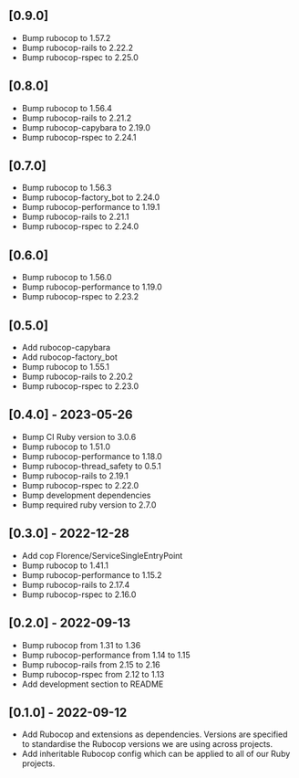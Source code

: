 ## [0.9.0]
- Bump rubocop to 1.57.2
- Bump rubocop-rails to 2.22.2
- Bump rubocop-rspec to 2.25.0

## [0.8.0]
- Bump rubocop to 1.56.4
- Bump rubocop-rails to 2.21.2
- Bump rubocop-capybara to 2.19.0
- Bump rubocop-rspec to 2.24.1

## [0.7.0]
- Bump rubocop to 1.56.3
- Bump rubocop-factory_bot to 2.24.0
- Bump rubocop-performance to 1.19.1
- Bump rubocop-rails to 2.21.1
- Bump rubocop-rspec to 2.24.0

## [0.6.0]
- Bump rubocop to 1.56.0
- Bump rubocop-performance to 1.19.0
- Bump rubocop-rspec to 2.23.2

## [0.5.0]
- Add rubocop-capybara
- Add rubocop-factory_bot
- Bump rubocop to 1.55.1
- Bump rubocop-rails to 2.20.2
- Bump rubocop-rspec to 2.23.0

## [0.4.0] - 2023-05-26
- Bump CI Ruby version to 3.0.6
- Bump rubocop to 1.51.0
- Bump rubocop-performance to 1.18.0
- Bump rubocop-thread_safety to 0.5.1
- Bump rubocop-rails to 2.19.1
- Bump rubocop-rspec to 2.22.0
- Bump development dependencies
- Bump required ruby version to 2.7.0

## [0.3.0] - 2022-12-28
- Add cop Florence/ServiceSingleEntryPoint
- Bump rubocop to 1.41.1
- Bump rubocop-performance to 1.15.2
- Bump rubocop-rails to 2.17.4
- Bump rubocop-rspec to 2.16.0

## [0.2.0] - 2022-09-13
- Bump rubocop from 1.31 to 1.36
- Bump rubocop-performance from 1.14 to 1.15
- Bump rubocop-rails from 2.15 to 2.16
- Bump rubocop-rspec from 2.12 to 1.13
- Add development section to README

## [0.1.0] - 2022-09-12
- Add Rubocop and extensions as dependencies. Versions are specified to standardise the Rubocop versions we are using across projects.
- Add inheritable Rubocop config which can be applied to all of our Ruby projects.
